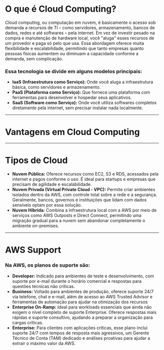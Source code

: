 # O que é Cloud Computing?
Cloud computing, ou computação em nuvem, é basicamente o acesso sob demanda a recursos de TI – como servidores, armazenamento, 
bancos de dados, redes e até softwares – pela internet. Em vez de investir pesado na compra e manutenção de hardware local, você "aluga" 
esses recursos de um provedor e paga só pelo que usa. Essa abordagem oferece muita flexibilidade e escalabilidade, permitindo que tanto 
empresas quanto pessoas físicas aumentem ou diminuam a capacidade conforme a demanda, sem complicação.

### Essa tecnologia se divide em alguns modelos principais:

-   **IaaS (Infraestrutura como Serviço):** Onde você aluga a infraestrutura básica, como servidores e armazenamento.
-   **PaaS (Plataforma como Serviço):** Que fornece uma plataforma com ferramentas para desenvolver e hospedar seus aplicativos.
-   **SaaS (Software como Serviço):** Onde você utiliza softwares completos diretamente pela internet, sem precisar instalar nada localmente.

--- 
# Vantagens em Cloud Computing

--- 
# Tipos de Cloud

-   **Nuvem Pública:** Oferece recursos como EC2, S3 e RDS, acessados pela internet e pagos conforme o uso. É ideal para startups e empresas que precisam de agilidade e escalabilidade.
-   **Nuvem Privada (Virtual Private Cloud - VPC):** Permite criar ambientes isolados dentro da AWS, com controle total sobre a rede e a segurança. Geralmente, bancos, governos e 
    instituições que lidam com dados sensíveis optam por essa solução.
-   **Nuvem Híbrida:** Combina a infraestrutura local com a AWS por meio de serviços como AWS Outposts e Direct Connect, permitindo uma migração gradual 
    para a nuvem sem abandonar completamente o ambiente on-premises.

--- 
# AWS Support

### Na AWS, os planos de suporte são:

-   **Developer:** Indicado para ambientes de teste e desenvolvimento, com suporte por e-mail durante o horário comercial e respostas para questões técnicas não críticas.
-   **Business:** Voltado para ambientes de produção, oferece suporte 24/7 via telefone, chat e e-mail, além de acesso ao AWS Trusted Advisor e ferramentas de automação para ajudar na otimização dos recursos
-   **Enterprise On-Ramp:** Ideal para workloads essenciais que ainda não exigem o nível completo de suporte Enterprise. Oferece respostas mais rápidas e suporte consultivo, 
    ajudando a preparar a organização para cargas críticas.
-   **Enterprise:** Para clientes com aplicações críticas, esse plano inclui suporte 24/7 com tempos de resposta mais agressivos, um Gerente Técnico de Conta (TAM) dedicado 
    e análises proativas para ajudar a extrair o máximo valor da AWS.